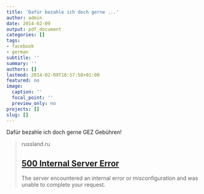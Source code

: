```yaml
---
title: 'Dafür bezahle ich doch gerne ...'
author: admin
date: 2014-02-09
output: pdf_document
categories: []
tags:
- facebook
- german
subtitle: ''
summary: ''
authors: []
lastmod: 2014-02-09T18:57:58+01:00
featured: no
image:
  caption: ''
  focal_point: ''
  preview_only: no
projects: []
slug: []
---
```

Dafür bezahle ich doch gerne GEZ Gebühren!
> russland.ru
> ## [500 Internal Server Error](http://www.russland.ru/eroeffnungsfeier-proteststurm-gegen-zdf-moderatoren/)
>
>The server encountered an internal error or
misconfiguration and was unable to complete
your request.

